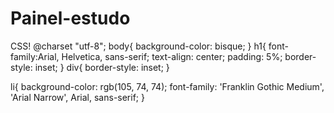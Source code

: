 # Painel-estudo
CSS!
@charset "utf-8";
body{
    background-color: bisque;
}
h1{
  font-family:Arial, Helvetica, sans-serif;
  text-align: center;
  padding: 5%;
  border-style: inset;
}
div{
    border-style: inset;
}

li{
    background-color: rgb(105, 74, 74);
    font-family: 'Franklin Gothic Medium', 'Arial Narrow', Arial, sans-serif;
}
